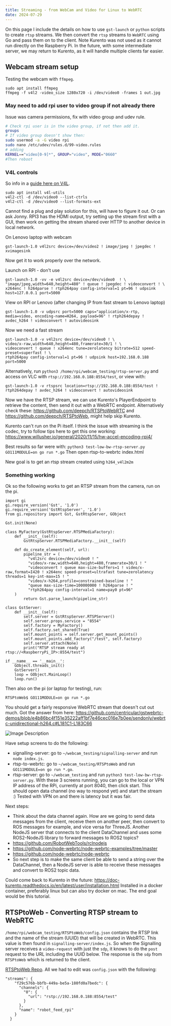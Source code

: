 ```yaml
---
title: Streaming - from WebCam and Video for Linux to WebRTC
date: 2024-07-29
---
```

On this page I include the details on how to use `gst-launch` or `python` scripts to create `rtsp` streams. We then convert the `rtsp` streams to `WebRTC` using Go and pass them on to the client.
Note Kurento was not used as it cannot run directly on the Raspberry Pi. In the future, with some intermediate server, we may return to Kurento, as it will handle multiple clients far easier.
<!--more-->
## Webcam stream setup
Testing the webcam with `ffmpeg`.
```
sudo apt install ffmpeg
ffmpeg -f v4l2 -video_size 1280x720 -i /dev/video0 -frames 1 out.jpg
```

### May need to add rpi user to video group if not already there
Issue was camera permissions, fix with video group and udev rule.
```bash
# Check rpi user is in the video group, if not then add it.
groups
# If video group doesn't show then:
sudo usermod -a -G video rpi
sudo nano /etc/udev/rules.d/99-video.rules
# adding
KERNEL=="video[0-9]*", GROUP="video", MODE="0660"
#Then reboot
```
### V4L controls
So info in a [guide here on V4L](https://medium.com/@deepeshdeepakdd2/v4l-a-complete-practical-tutorial-c520f097b590).

```
sudo apt install v4l-utils
v4l2-ctl -d /dev/video0 --list-ctrls
v4l2-ctl -d /dev/video0 --list-formats-ext
```
Cannot find a plug and play solution for this, will have to figure it out. Or can ask Jonny.
RPI3 has the HDMI output, try setting up the stream first with a GUI, then work on getting the stream shared over HTTP to another device in local network.

On Lenovo laptop with webcam
```
gst-launch-1.0 v4l2src device=/dev/video2 ! image/jpeg ! jpegdec ! xvimagesink
```
Now get it to work properly over the network.

Launch on RPI - don't use
```
gst-launch-1.0 -vv -e v4l2src device=/dev/video0  ! \
"image/jpeg,width=640,height=480" ! queue ! jpegdec ! videoconvert ! \
x264enc ! h264parse ! rtph264pay config-interval=1 pt=96 ! udpsink host=127.0.0.1 port=5000
```

View on RPI or Lenovo (after changing IP from fast stream to Lenovo laptop)
```
gst-launch-1.0 -v udpsrc port=5000 caps="application/x-rtp, media=video, encoding-name=H264, payload=96" ! rtph264depay ! avdec_h264 ! videoconvert ! autovideosink
```

Now we need a fast stream
```
gst-launch-1.0 -v v4l2src device=/dev/video0 ! \
video/x-raw,width=640,height=480,framerate=30/1 ! \
videoconvert ! queue ! x264enc tune=zerolatency bitrate=512 speed-preset=superfast ! \
rtph264pay config-interval=1 pt=96 ! udpsink host=192.168.0.188 port=5000
```

Alternatively, run `python3 /home/rpi/webcam_testing/rtsp-server.py` and access on VLC with `rtsp://192.168.0.188:8554/test`, or view with:
```
gst-launch-1.0 -v rtspsrc location=rtsp://192.168.0.188:8554/test ! rtph264depay ! avdec_h264 ! videoconvert ! autovideosink
```

Now we have the RTSP stream, we can use Kurento's PlayerEndpoint to retrieve the content, then send it out with a WebRTC endpoint.
Alternatively check these: https://github.com/deepch/RTSPtoWebRTC and https://github.com/deepch/RTSPtoWeb, might help skip Kurento.

Kurento can't run on the Pi itself.
I think the issue with streaming is the codec, try to follow tips here to get this one working: https://www.willusher.io/general/2020/11/15/hw-accel-encoding-rpi4/

Best results so far were with:
`python3 test-low-bw-rtsp-server.py`
`GO111MODULE=on go run *.go`
Then open rtsp-to-webrtc index.html

New goal is to get an rtsp stream created using `h264_v4l2m2m`
### Something working
Ok so the following works to get an RTSP stream from the camera, run on the pi.
```
import gi
gi.require_version('Gst', '1.0')
gi.require_version('GstRtspServer', '1.0')
from gi.repository import Gst, GstRtspServer, GObject

Gst.init(None)

class MyFactory(GstRtspServer.RTSPMediaFactory):
    def __init__(self):
        GstRtspServer.RTSPMediaFactory.__init__(self)

    def do_create_element(self, url):
        pipeline_str = (
          "v4l2src device=/dev/video0 ! "
          "video/x-raw,width=640,height=480,framerate=30/1 ! "
          "videoconvert ! queue max-size-buffers=1 ! video/x-raw,format=I420 ! x264enc speed-preset=ultrafast tune=zerolatency threads=1 key-int-max=15 ! "
          "video/x-h264,profile=constrained-baseline ! "
          "queue max-size-time=100000000 ! h264parse ! "
          "rtph264pay config-interval=1 name=pay0 pt=96"
	)
        return Gst.parse_launch(pipeline_str)

class GstServer:
    def __init__(self):
        self.server = GstRtspServer.RTSPServer()
        self.server.props.service = "8554"
        self.factory = MyFactory()
        self.factory.set_shared(True)
        self.mount_points = self.server.get_mount_points()
        self.mount_points.add_factory("/test", self.factory)
        self.server.attach(None)
        print("RTSP stream ready at rtsp://<RaspberryPi_IP>:8554/test")

if __name__ == '__main__':
    GObject.threads_init()
    GstServer()
    loop = GObject.MainLoop()
    loop.run()
```

Then also on the pi (or laptop for testing), run:
```
RTSPtoWeb$ GO111MODULE=on go run *.go
```
You should get a fairly responsive WebRTC stream that doesn't cut out much.
Got the answer from here: https://github.com/centricular/gstwebrtc-demos/blob/e4b86bc4f151e35222aff1bf7e46cec016e7b0ee/sendonly/webrtc-unidirectional-h264.c#L181C1-L183C66

![Image Description](/images/WebRTC_session_description.png)

Have setup screens to do the following:
- signalling-server: go to `~/webcam_testing/signalling-server` and run `node index.js`.
- rtsp-to-webrtc: go to `~/webcam_testing/RTSPtoWeb` and run `GO111MODULE=on go run *.go`.
- rtsp-server: go to `~/webcam_testing` and run `python3 test-low-bw-rtsp-server.py`.
With these 3 screens running, you can go to the local or VPN IP address of the RPi, currently at port 8040, then click start. This should open data channel (no way to respond yet) and start the stream :) Tested with VPN on and there is latency but it was fair.

Next steps:
- Think about the data channel again. How are we going to send data messages from the client, receive them on another peer, then convert to ROS messages for example, and vice versa for ThreeJS. Another NodeJS server that connects to the client DataChannel and uses some ROS2-NodeJS library to forward messages to ROS2 topics?
- https://github.com/RobotWebTools/rclnodejs
- https://github.com/node-webrtc/node-webrtc-examples/tree/master
- https://github.com/node-webrtc/node-webrtc
- So next step is to make the same client be able to send a string over the DataChannel, then a NodeJS server is able to receive these messages and convert to ROS2 topic data.

Could come back to Kurento in the future: https://doc-kurento.readthedocs.io/en/latest/user/installation.html
Installed in a docker container, preferably linux but can also try docker on mac.
The end goal would be this tutorial.

## RTSPtoWeb - Converting RTSP stream to WebRTC
`/home/rpi/webcam_testing/RTSPtoWeb/config.json` contains the RTSP link and the name of the stream (UUID) that will be created in WebRTC.
This value is then found in `signalling-server/index.js`. So when the Signalling server receives a `video-request` with just the `sdp`, it knows to do the `post` request to the URL including the UUID below. The response is the `sdp` from `RTSPtoWeb` which is returned to the client.

[RTSPtoWeb Repo](https://github.com/deepch/RTSPtoWeb).
All we had to edit was `config.json` with the following:
```
"streams": {
    "f29c576b-bbfb-449a-be5a-180fd0a7bedc": {
      "channels": {
        "0": {
          "url": "rstp://192.168.0.188:8554/test"
        }
      },
      "name": "robot_feed_rpi"
    }
  }
```


